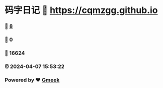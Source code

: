 # 码字日记 :link: https://cqmzgg.github.io 
### :page_facing_up: [8](https://cqmzgg.github.io/tag.html) 
### :speech_balloon: 0 
### :hibiscus: 16624 
### :alarm_clock: 2024-04-07 15:53:22 
### Powered by :heart: [Gmeek](https://github.com/Meekdai/Gmeek)
